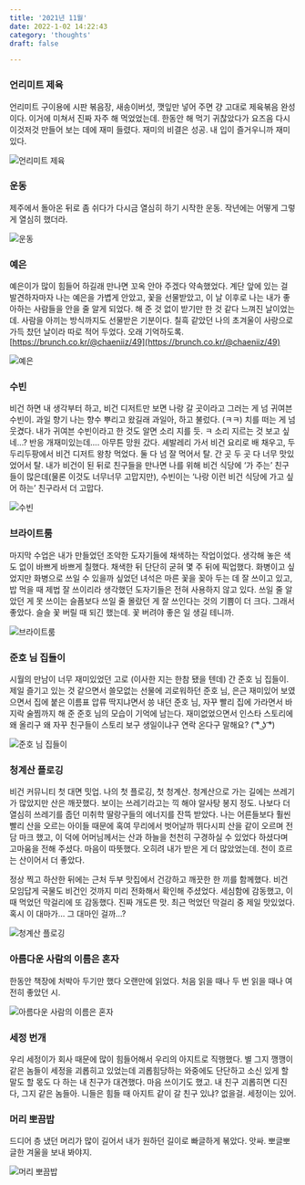 ```yaml
---
title: '2021년 11월'
date: 2022-1-02 14:22:43
category: 'thoughts'
draft: false

---
```


### 언리미트 제육

언리미트 구이용에 시판 볶음장, 새송이버섯, 깻잎만 넣어 주면 걍 고대로 제육볶음 완성이다. 이거에 미쳐서 진짜 자주 해 먹었었는데. 한동안 해 먹기 귀찮았다가 요즈음 다시 이것저것 만들어 보는 데에 재미 들렸다. 재미의 비결은 성공. 내 입이 즐거우니까 재미있다.

![언리미트 제육](./images/unlimitt.png)

### 운동

제주에서 돌아온 뒤로 좀 쉬다가 다시금 열심히 하기 시작한 운동. 작년에는 어떻게 그렇게 열심히 했더라.

![운동](./images/workout.png)

### 예은

예은이가 많이 힘들어 하길래 만나면 꼬옥 안아 주겠다 약속했었다. 계단 앞에 있는 걸 발견하자마자 나는 예은을 가볍게 안았고, 꽃을 선물받았고, 이 날 이후로 나는 내가 좋아하는 사람들을 안을 줄 알게 되었다. 해 준 것 없이 받기만 한 것 같다 느껴진 날이었는데. 사람을 아끼는 방식까지도 선물받은 기분이다. 칠흑 같았던 나의 초겨울이 사랑으로 가득 찼던 날이라 따로 적어 두었다. 오래 기억하도록. [https://brunch.co.kr/@chaeniiz/49](https://brunch.co.kr/@chaeniiz/49)

![예은](./images/yeeun.png)

### 수빈

비건 하면 내 생각부터 하고, 비건 디저트만 보면 나랑 갈 곳이라고 그러는 게 넘 귀여븐 수빈이. 과일 향기 나는 향수 뿌리고 왔길래 과일아, 하고 불렀다. (ㅋㅋ) 치를 떠는 게 넘 웃겼다. 내가 귀여븐 수빈이라고 한 것도 알면 소리 지를 듯. ㅋ 소리 지르는 것 보고 싶네…? 반응 개재미있는데…. 아무튼 망원 갔다. 셰발레리 가서 비건 요리로 배 채우고, 두두리두팡에서 비건 디저트 왕창 먹었다. 둘 다 넘 잘 먹어서 탈. 간 곳 두 곳 다 너무 맛있었어서 탈. 내가 비건이 된 뒤로 친구들을 만나면 나를 위해 비건 식당에 ‘가 주는’ 친구들이 많은데(물론 이것도 너무너무 고맙지만), 수빈이는 ‘나랑 이런 비건 식당에 가고 싶어 하는’ 친구라서 더 고맙다.

![수빈](./images/subin.png)

### 브라이트룸

마지막 수업은 내가 만들었던 조악한 도자기들에 채색하는 작업이었다. 생각해 놓은 색도 없이 바쁘게 바쁘게 칠했다. 채색한 뒤 단단히 굳혀 몇 주 뒤에 픽업했다. 화병이고 싶었지만 화병으로 쓰일 수 있을까 싶었던 녀석은 마른 꽃을 꽂아 두는 데 잘 쓰이고 있고, 밥 먹을 때 제법 잘 쓰이리라 생각했던 도자기들은 전혀 사용하지 않고 있다. 쓰일 줄 알았던 게 못 쓰이는 슬픔보다 쓰일 줄 몰랐던 게 잘 쓰인다는 것의 기쁨이 더 크다. 그래서 좋았다. 슬슬 꽃 버릴 때 되긴 했는데. 꽃 버려야 좋은 일 생길 테니까.

![브라이트룸](./images/lastbrightroom.png)

### 준호 님 집들이

시월의 만남이 너무 재미있었던 고로 (이사한 지는 한참 됐을 텐데) 간 준호 님 집들이. 제일 즐기고 있는 것 같으면서 쓸모없는 선물에 괴로워하던 준호 님, 은근 재미있어 보였으면서 집에 붙은 이름표 압류 딱지냐면서 씅 내던 준호 님, 자꾸 빨리 집에 가라면서 바지락 술찜까지 해 준 준호 님의 모습이 기억에 남는다. 재미없었으면서 인스타 스토리에 왜 올리구 왜 자꾸 친구들이 스토리 보구 생일이냐구 연락 온다구 말해요? ( ͡° ͜ʖ ͡°)

![준호 님 집들이](./images/jhmoon.png)

### 청계산 플로깅

비건 커뮤니티 첫 대면 밋업. 나의 첫 플로깅, 첫 청계산. 청계산으로 가는 길에는 쓰레기가 많았지만 산은 깨끗했다. 보이는 쓰레기라고는 끽 해야 알사탕 봉지 정도. 나보다 더 열심히 쓰레기를 줍던 미취학 딸랑구들의 에너지를 잔뜩 받았다. 나는 어른들보다 훨씬 빨리 산을 오르는 아이들 때문에 혹여 무리에서 벗어날까 뛰다시피 산을 같이 오르며 전담 마크 했고, 이 덕에 어머님께서는 산과 하늘을 천천히 구경하실 수 있었다 하셨다며 고마움을 전해 주셨다. 마음이 따뜻했다. 오히려 내가 받은 게 더 많았었는데. 천이 흐르는 산이어서 더 좋았다.

정상 찍고 하산한 뒤에는 근처 두부 맛집에서 건강하고 깨끗한 한 끼를 함께했다. 비건 모임답게 국물도 비건인 것까지 미리 전화해서 확인해 주셨었다. 세심함에 감동했고, 이때 먹었던 막걸리에 또 감동했다. 진짜 개도른 맛. 최근 먹었던 막걸리 중 제일 맛있었다. 혹시 이 대마가… 그 대마인 걸까…?

![청계산 플로깅](./images/cheongyemountain.png)

### 아름다운 사람의 이름은 혼자

한동안 책장에 처박아 두기만 했다 오랜만에 읽었다. 처음 읽을 때나 두 번 읽을 때나 여전히 좋았던 시.

![아름다운 사람의 이름은 혼자](./images/beautiful_name_is_alone.png)

### 세정 번개

우리 세정이가 회사 때문에 많이 힘들어해서 우리의 아지트로 직행했다. 별 그지 깽깽이 같은 놈들이 세정을 괴롭히고 있었는데 괴롭힘당하는 와중에도 단단하고 소신 있게 할 말도 할 몫도 다 하는 내 친구가 대견했다. 마음 쓰이기도 했고. 내 친구 괴롭히면 디진다, 그지 같은 놈들아. 니들은 힘들 때 아지트 같이 갈 친구 있냐? 없을걸. 세정이는 있어.

### 머리 뽀끔밥

드디어 층 냈던 머리가 많이 길어서 내가 원하던 길이로 빠글하게 볶았다. 앗싸. 뽀글뽀글한 겨울을 보내 봐야지.

![머리 뽀끔밥](./images/permperm.png)

